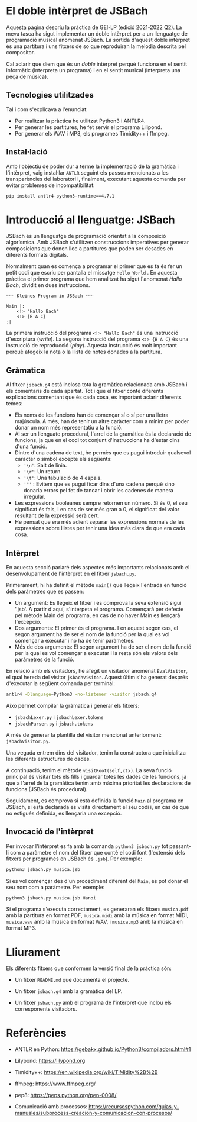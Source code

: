 # El doble intèrpret de JSBach

Aquesta pàgina descriu la pràctica de GEI-LP (edició 2021-2022 Q2). La meva tasca ha sigut implementar un doble intèrpret per a un llenguatge de programació musical anomenat JSBach. La sortida d'aquest doble intèrpret és una partitura i uns fitxers de so que reproduiran la melodia descrita pel compositor.

Cal aclarir que diem que és un *doble* intèrpret perquè funciona en el sentit informàtic (interpreta un programa) i en el sentit musical (interpreta una peça de música).

## Tecnologies utilitzades 
Tal i com s'explicava a l'enunciat:

- Per realitzar la pràctica he utilitzat Python3 i ANTLR4.
- Per generar les partitures, he fet servir el programa Lilipond. 
- Per generar els WAV i MP3, els programes Timidity++ i ffmpeg.

## Instal·lació  

Amb l'objectiu de poder dur a terme la implementació de la gramàtica i l'intèrpret, vaig instal·lar `ANTLR` seguint els passos mencionats a les transparències del laboratori i, finalment, executant aquesta comanda per evitar problemes de incompatibilitat:
```bash
pip install antlr4-python3-runtime==4.7.1
```

# Introducció al llenguatge: JSBach

JSBach és un llenguatge de programació orientat a la composició algorísmica. Amb JSBach s'utilitzen construccions imperatives per generar composicions que donen lloc a partitures que poden ser desades en diferents formats digitals.

Normalment quan es comença a programar el primer que es fa és fer un petit codi que escriu per pantalla el missatge `Hello World` . En aquesta pràctica el primer programa que hem analitzat ha sigut l'anomenat *Hallo Bach*, dividit en dues instruccions. 

```
~~~ Kleines Program in JSBach ~~~

Main |:
    <!> "Hallo Bach"
    <:> {B A C}
:|
```
La primera instrucció del programa `<!> "Hallo Bach"` és una instrucció d'escriptura (*write*). La segona instrucció del programa `<:> {B A C}` és una instrucció de reproducció (*play*). Aquesta instrucció és molt important perquè afegeix la nota o la llista de notes donades a la partitura.  

## Gràmatica

Al fitxer `jsbach.g4` està inclosa tota la gramàtica relacionada amb JSBach i els comentaris de cada apartat. Tot i que el fitxer conté diferents explicacions comentant que és cada cosa, és important aclarir diferents temes:
- Els noms de les funcions han de començar sí o sí per una lletra majúscula. A més, han de tenir un altre caràcter com a mínim per poder donar un nom més representatiu a la funció.
- Al ser un llenguate procedural, l'arrel de la gramàtica és la declaració de funcions, ja que en el codi tot conjunt d'instruccions ha d'estar dins d'una funció.
- Dintre d'una cadena de text, he permès que es pugui introduir qualsevol caràcter o símbol excepte els següents:
  - `'\n'`: Salt de línia.
  - `'\r'`: Un return.
  - `'\t'`: Una tabulació de 4 espais.
  - `'"'` : Evitem que es pugui ficar dins d'una cadena perquè sino donaria errors pel fet de tancar i obrir les cadenes de manera irregular.
- Les expressions booleanes sempre retornen un número. Si és 0, el seu significat és fals, i en cas de ser més gran a 0, el significat del valor resultant de la expressió serà cert.
- He pensat que era més adient separar les expressions normals de les expressions sobre llistes per tenir una idea més clara de que era cada cosa.

## Intèrpret

En aquesta secció parlaré dels aspectes més importants  relacionats amb el desenvolupament de l'intèrpret en el fitxer `jsbach.py`. 

Primerament, hi ha definit el mètode `main()` que llegeix l'entrada en funció dels paràmetres que es passen:

- Un argument: Es llegeix el fitxer i es comprova la seva extensió sigui '.jsb'. A partir d'aquí, s'interpeta el programa. Començarà per defecte pel mètode Main del programa, en cas de no haver Main es llençarà l'excepció.
- Dos arguments: El primer és el programa. I en aquest segon cas, el segon argument ha de ser el nom de la funció per la qual es vol començar a executar i no ha de tenir paràmetres.
- Més de dos arguments: El segon argument ha de ser el nom de la funció per la qual es vol començar a executar i la resta són els valors dels paràmetres de la funció.

En relació amb els visitadors, he afegit un visitador anomenat `EvalVisitor`, el qual hereda del visitor `jsbachVisitor`. Aquest últim s'ha generat després d'executar la següent comanda per terminal:

```bash 
antlr4 -Dlanguage=Python3 -no-listener -visitor jsbach.g4
```
Això permet compilar la gràmatica i generar els fitxers:
- `jsbachLexer.py` i `jsbachLexer.tokens` 
- `jsbachParser.py` i `jsbach.tokens`
 
A més de generar la plantilla del visitor mencionat anteriorment: `jsbachVisitor.py`.

Una vegada entrem dins del visitador, tenim la constructora que inicialitza les diferents estructures de dades. 


A continuació, tenim el mètode `visitRoot(self,ctx)`. La seva funció principal és visitar tots els fills i guardar totes les dades de les funcions, ja que a l'arrel de la gramàtica tenim amb màxima prioritat les declaracions de funcions (JSBach és procedural). 

Seguidament, es comprova si està definida la funció `Main` al programa en JSBach, si està declarada es visita directament el seu codi i, en cas de que no estigués definida, es llençaria una excepció.


## Invocació de l'intèrpret

Per invocar l'intèrpret es fa amb la comanda `python3 jsbach.py` tot
passant-li com a paràmetre el nom del fitxer que conté el codi font
(l'extensió dels fitxers per programes en JSBach és `.jsb`). Per exemple:

```bash
python3 jsbach.py musica.jsb
```

Si es vol començar des d'un procediment diferent del `Main`, es pot donar el seu nom com a paràmetre. Per exemple:

```bash
python3 jsbach.py musica.jsb Hanoi
```

Si el programa s'executa correctament, es generaran els fitxers
`musica.pdf` amb la partitura en format PDF,
`musica.midi` amb la música en format MIDI,
`musica.wav` amb la música en format WAV,
i
`musica.mp3` amb la música en format MP3.



# Lliurament

Els diferents fitxers que conformen la versió final de la pràctica són:

- Un fitxer `README.md` que documenta el projecte.

- Un fitxer `jsbach.g4` amb la gramàtica del LP.

- Un fitxer `jsbach.py` amb el programa de l'intèrpret que inclou els corresponents visitadors.



# Referències

- ANTLR en Python: https://gebakx.github.io/Python3/compiladors.html#1

- Lilypond: https://lilypond.org

- Timidity++: https://en.wikipedia.org/wiki/TiMidity%2B%2B

- ffmpeg: https://www.ffmpeg.org/

- pep8: https://peps.python.org/pep-0008/

- Comunicació amb processos: https://recursospython.com/guias-y-manuales/subprocess-creacion-y-comunicacion-con-procesos/